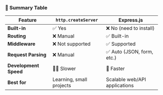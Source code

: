 ### 🧠 Summary Table

| Feature             | `http.createServer`         | Express.js                         |
|---------------------|------------------------------|-------------------------------------|
| **Built-in**         | ✅ Yes                       | ❌ No (need to install)             |
| **Routing**          | ❌ Manual                    | ✅ Built-in                         |
| **Middleware**       | ❌ Not supported             | ✅ Supported                        |
| **Request Parsing**  | ❌ Manual                    | ✅ Auto (JSON, form, etc.)          |
| **Development Speed**| 🚶‍♂️ Slower                  | 🚀 Faster                           |
| **Best for**         | Learning, small projects     | Scalable web/API applications       |
